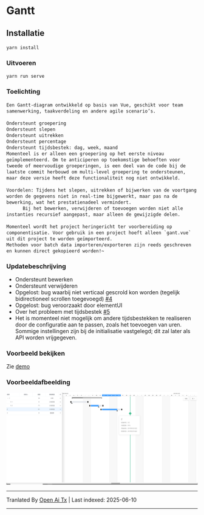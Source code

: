 # Gantt

## Installatie

```
yarn install
```

### Uitvoeren

```
yarn run serve
```

### Toelichting

```
Een Gantt-diagram ontwikkeld op basis van Vue, geschikt voor team samenwerking, taakverdeling en andere agile scenario’s.

Ondersteunt groepering
Ondersteunt slepen
Ondersteunt uitrekken
Ondersteunt percentage
Ondersteunt tijdsbestek: dag, week, maand
Momenteel is er alleen een groepering op het eerste niveau geïmplementeerd. Om te anticiperen op toekomstige behoeften voor tweede of meervoudige groeperingen, is een deel van de code bij de laatste commit herbouwd om multi-level groepering te ondersteunen, maar deze versie heeft deze functionaliteit nog niet ontwikkeld.

Voordelen: Tijdens het slepen, uitrekken of bijwerken van de voortgang worden de gegevens niet in real-time bijgewerkt, maar pas na de bewerking, wat het prestatienadeel vermindert.
      Bij het bewerken, verwijderen of toevoegen worden niet alle instanties recursief aangepast, maar alleen de gewijzigde delen.

Momenteel wordt het project heringericht ter voorbereiding op componentisatie. Voor gebruik in een project hoeft alleen `gant.vue` uit dit project te worden geïmporteerd.
Methoden voor batch data importeren/exporteren zijn reeds geschreven en kunnen direct gekopieerd worden!~

```

### Updatebeschrijving

- Ondersteunt bewerken
- Ondersteunt verwijderen
- Opgelost: bug waarbij niet verticaal gescrold kon worden (tegelijk bidirectioneel scrollen toegevoegd) [#4](https://github.com/GGBeng1/Gantt/issues/4)
- Opgelost: bug veroorzaakt door elementUI
- Over het probleem met tijdsbestek [#5](https://github.com/GGBeng1/Gantt/issues/5)
- Het is momenteel niet mogelijk om andere tijdsbestekken te realiseren door de configuratie aan te passen, zoals het toevoegen van uren. Sommige instellingen zijn bij de initialisatie vastgelegd; dit zal later als API worden vrijgegeven.


### Voorbeeld bekijken

Zie [demo](https://ggbeng1.github.io/Gantt/#/)

### Voorbeeldafbeelding

<img src="https://raw.githubusercontent.com/GGBeng1/Gantt/master/public/demo.png" alt="">


---


Tranlated By [Open Ai Tx](https://github.com/OpenAiTx/OpenAiTx) | Last indexed: 2025-06-10


---